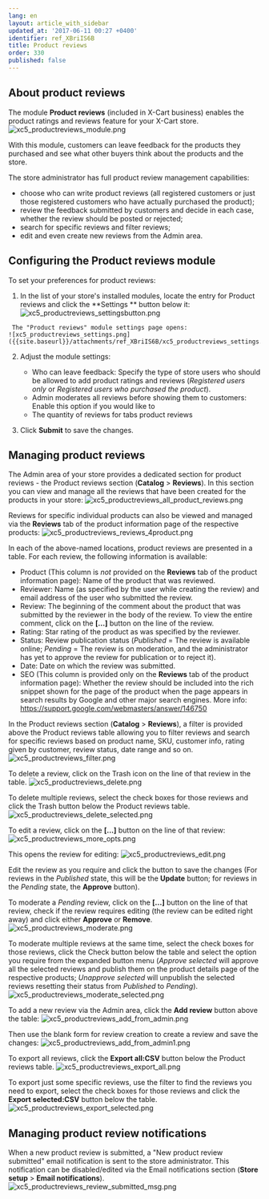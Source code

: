 ```yaml
---
lang: en
layout: article_with_sidebar
updated_at: '2017-06-11 00:27 +0400'
identifier: ref_XBriIS6B
title: Product reviews
order: 330
published: false
---
```

## About product reviews
The module **Product reviews** (included in X-Cart business) enables the product ratings and reviews feature for your X-Cart store.
    ![xc5_productreviews_module.png]({{site.baseurl}}/attachments/ref_XBriIS6B/xc5_productreviews_module.png)

With this module, customers can leave feedback for the products they purchased and see what other buyers think about the products and the store. 

The store administrator has full product review management capabilities: 

   * choose who can write product reviews (all registered customers or just those registered customers who have actually purchased the product);   
   * review the feedback submitted by customers and decide in each case, whether the review should be posted or rejected;
   * search for specific reviews and filter reviews;
   * edit and even create new reviews from the Admin area. 

## Configuring the Product reviews module
To set your preferences for product reviews:
   1. In the list of your store's installed modules, locate the entry for Product reviews and click the **Settings ** button below it:
    ![xc5_productreviews_settingsbutton.png]({{site.baseurl}}/attachments/ref_XBriIS6B/xc5_productreviews_settingsbutton.png)

     The "Product reviews" module settings page opens:
    ![xc5_productreviews_settings.png]({{site.baseurl}}/attachments/ref_XBriIS6B/xc5_productreviews_settings.png)

   2. Adjust the module settings: 
      * Who can leave feedback: Specify the type of store users who should be allowed to add product ratings and reviews (_Registered users only_ or _Registered users who purchased the product_).
      * Admin moderates all reviews before showing them to customers: Enable this option if you would like to 
      * The quantity of reviews for tabs product reviews
      
   3.  Click **Submit** to save the changes.
   
## Managing product reviews

The Admin area of your store provides a dedicated section for product reviews - the Product reviews section (**Catalog** > **Reviews**). In this section you can view and manage all the reviews that have been created for the products in your store:
    ![xc5_productreviews_all_product_reviews.png]({{site.baseurl}}/attachments/ref_XBriIS6B/xc5_productreviews_all_product_reviews.png)

Reviews for specific individual products can also be viewed and managed via the **Reviews** tab of the product information page of the respective products:
    ![xc5_productreviews_reviews_4product.png]({{site.baseurl}}/attachments/ref_XBriIS6B/xc5_productreviews_reviews_4product.png)

In each of the above-named locations, product reviews are presented in a table. For each review, the following information is available:

   * Product (This column is _not_ provided on the **Reviews** tab of the product information page): Name of the product that was reviewed.
   * Reviewer: Name (as specified by the user while creating the review) and email address of the user who submitted the review.
   * Review: The beginning of the comment about the product that was submitted by the reviewer in the body of the review. To view the entire comment, click on the **[...]** button on the line of the review.
   * Rating: Star rating of the product as was specified by the reviewer.
   * Status: Review publication status (_Published_ = The review is available online; _Pending_ = The review is on moderation, and the administrator has yet to approve the review for publication or to reject it).
   * Date: Date on which the review was submitted.
   * SEO (This column is provided only on the **Reviews** tab of the product information page): Whether the review should be included into the rich snippet shown for the page of the product when the page appears in search results by Google and other major search engines. More info: https://support.google.com/webmasters/answer/146750

In the Product reviews section (**Catalog** > **Reviews**), a filter is provided above the Product reviews table allowing you to filter reviews and search for specific reviews based on product name, SKU, customer info, rating given by customer, review status, date range and so on.
    ![xc5_productreviews_filter.png]({{site.baseurl}}/attachments/ref_XBriIS6B/xc5_productreviews_filter.png)

To delete a review, click on the Trash icon on the line of that review in the table. 
    ![xc5_productreviews_delete.png]({{site.baseurl}}/attachments/ref_XBriIS6B/xc5_productreviews_delete.png)

To delete multiple reviews, select the check boxes for those reviews and click the Trash button below the Product reviews table.
    ![xc5_productreviews_delete_selected.png]({{site.baseurl}}/attachments/ref_XBriIS6B/xc5_productreviews_delete_selected.png)

To edit a review, click on the **[...]** button on the line of that review:
    ![xc5_productreviews_more_opts.png]({{site.baseurl}}/attachments/ref_XBriIS6B/xc5_productreviews_more_opts.png)

This opens the review for editing:
    ![xc5_productreviews_edit.png]({{site.baseurl}}/attachments/ref_XBriIS6B/xc5_productreviews_edit.png)

Edit the review as you require and click the button to save the changes (For reviews in the _Published_ state, this will be the **Update** button; for reviews in the _Pending_ state, the **Approve** button).

To moderate a _Pending_ review, click on the **[...]** button on the line of that review, check if the review requires editing (the review can be edited right away) and click either **Approve** or **Remove**.
    ![xc5_productreviews_moderate.png]({{site.baseurl}}/attachments/ref_XBriIS6B/xc5_productreviews_moderate.png)

To moderate multiple reviews at the same time, select the check boxes for those reviews, click the Check button below the table and select the option you require from the expanded button menu (_Approve selected_ will approve all the selected reviews and publish them on the product details page of the respective products; _Unapprove selected_ will unpublish the selected reviews resetting their status from _Published_ to _Pending_).
    ![xc5_productreviews_moderate_selected.png]({{site.baseurl}}/attachments/ref_XBriIS6B/xc5_productreviews_moderate_selected.png)

To add a new review via the Admin area, click the **Add review** button above the table:
    ![xc5_productreviews_add_from_admin.png]({{site.baseurl}}/attachments/ref_XBriIS6B/xc5_productreviews_add_from_admin.png)

Then use the blank form for review creation to create a review and save the changes:
    ![xc5_productreviews_add_from_admin1.png]({{site.baseurl}}/attachments/ref_XBriIS6B/xc5_productreviews_add_from_admin1.png)

To export all reviews, click the **Export all:CSV** button below the Product reviews table. 
    ![xc5_productreviews_export_all.png]({{site.baseurl}}/attachments/ref_XBriIS6B/xc5_productreviews_export_all.png)

To export just some specific reviews, use the filter to find the reviews you need to export, select the check boxes for those reviews and click the **Export selected:CSV** button below the table.
    ![xc5_productreviews_export_selected.png]({{site.baseurl}}/attachments/ref_XBriIS6B/xc5_productreviews_export_selected.png)
  

## Managing product review notifications
When a new product review is submitted, a "New product review submitted" email notification is sent to the store administrator. This notification can be disabled/edited via the Email notifications section (**Store setup** > **Email notifications**).
   ![xc5_productreviews_review_submitted_msg.png]({{site.baseurl}}/attachments/ref_XBriIS6B/xc5_productreviews_review_submitted_msg.png)
